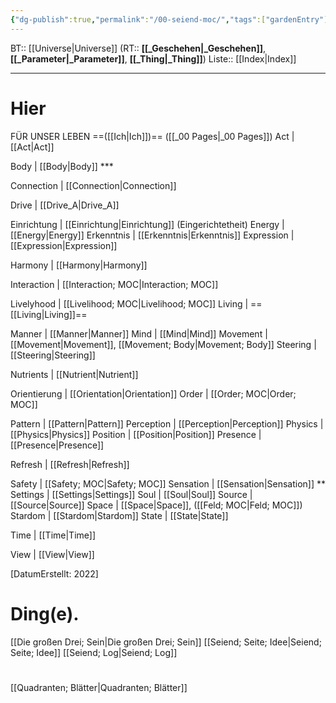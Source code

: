 ```yaml
---
{"dg-publish":true,"permalink":"/00-seiend-moc/","tags":["gardenEntry"]}
---
```


BT:: [[Universe\|Universe]]
(RT:: **[[_Geschehen\|_Geschehen]]**,  **[[_Parameter\|_Parameter]]**,  **[[_Thing\|_Thing]]**)
Liste:: [[Index\|Index]]
- - -



# Hier
FÜR UNSER LEBEN
==([[Ich\|Ich]])==
([[_00 Pages\|_00 Pages]])
Act                     | [[Act\|Act]]

Body                   | [[Body\|Body]] ***

Connection        | [[Connection\|Connection]]

Drive                  | [[Drive_A\|Drive_A]]

Einrichtung        | [[Einrichtung\|Einrichtung]] (Eingerichtetheit)
Energy                | [[Energy\|Energy]]
Erkenntnis          | [[Erkenntnis\|Erkenntnis]]
Expression          | [[Expression\|Expression]]

Harmony            | [[Harmony\|Harmony]]

Interaction         | [[Interaction; MOC\|Interaction; MOC]]

Livelyhood         | [[Livelihood; MOC\|Livelihood; MOC]]
Living                 | ==[[Living\|Living]]==

Manner              | [[Manner\|Manner]]
Mind                  | [[Mind\|Mind]]
Movement         | [[Movement\|Movement]],  [[Movement; Body\|Movement; Body]]
	Steering             | [[Steering\|Steering]]

Nutrients           | [[Nutrient\|Nutrient]]

Orientierung      | [[Orientation\|Orientation]]
Order                 | [[Order; MOC\|Order; MOC]]

Pattern               | [[Pattern\|Pattern]]
Perception         | [[Perception\|Perception]]
Physics               | [[Physics\|Physics]]
Position              | [[Position\|Position]]
Presence            | [[Presence\|Presence]]

Refresh               | [[Refresh\|Refresh]]

Safety                | [[Safety; MOC\|Safety; MOC]]
Sensation           | [[Sensation\|Sensation]] **
Settings             | [[Settings\|Settings]]
Soul                   | [[Soul\|Soul]]
Source               | [[Source\|Source]]
Space                 | [[Space\|Space]],  ([[Feld; MOC\|Feld; MOC]])
Stardom             | [[Stardom\|Stardom]]
State                  | [[State\|State]]

Time                  | [[Time\|Time]]

View                   | [[View\|View]]



[DatumErstellt: 2022]
# Ding(e).
[[Die großen Drei; Sein\|Die großen Drei; Sein]]
[[Seiend; Seite; Idee\|Seiend; Seite; Idee]]
[[Seiend; Log\|Seiend; Log]]


# 
[[Quadranten; Blätter\|Quadranten; Blätter]]
